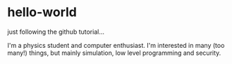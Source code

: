 # hello-world
just following the github tutorial...

I'm a physics student and computer enthusiast. I'm interested in many (too many!) things, but mainly simulation, low level programming and security.
